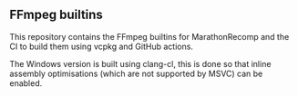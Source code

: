 ## FFmpeg builtins

This repository contains the FFmpeg builtins for MarathonRecomp and the CI to build them using vcpkg and GitHub actions.

The Windows version is built using clang-cl, this is done so that inline assembly optimisations (which are not supported by MSVC) can be enabled.
